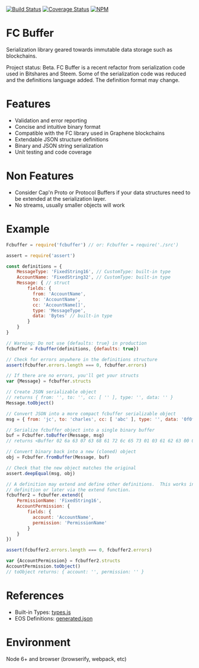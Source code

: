 [![Build Status](https://travis-ci.org/EOSIO/eosjs-fcbuffer.svg?branch=master)](https://travis-ci.org/EOSIO/eosjs-fcbuffer)
[![Coverage Status](https://coveralls.io/repos/github/EOSIO/eosjs-fcbuffer/badge.svg?branch=master)](https://coveralls.io/github/EOSIO/eosjs-fcbuffer?branch=master)
[![NPM](https://img.shields.io/npm/v/fcbuffer.svg)](https://www.npmjs.org/package/fcbuffer)

# FC Buffer

Serialization library geared towards immutable data storage such as blockchains.

Project status: Beta. FC Buffer is a recent refactor from serialization code used in
Bitshares and Steem.  Some of the serialization code was reduced and the definitions
language added.  The definition format may change.

# Features

- Validation and error reporting
- Concise and intuitive binary format
- Compatible with the FC library used in Graphene blockchains
- Extendable JSON structure definitions
- Binary and JSON string serialization
- Unit testing and code coverage

# Non Features

- Consider Cap'n Proto or Protocol Buffers if your data structures need to be extended
  at the serialization layer.
- No streams, usually smaller objects will work

# Example

```javascript
Fcbuffer = require('fcbuffer') // or: Fcbuffer = require('./src')

assert = require('assert')

const definitions = {
    MessageType: 'FixedString16', // CustomType: built-in type
    AccountName: 'FixedString32', // CustomType: built-in type
    Message: { // struct
        fields: {
          from: 'AccountName',
          to: 'AccountName',
          cc: 'AccountName[]',
          type: 'MessageType',
          data: 'Bytes' // built-in type
        }
    }
}

// Warning: Do not use {defaults: true} in production
fcbuffer = Fcbuffer(definitions, {defaults: true})

// Check for errors anywhere in the definitions structure
assert(fcbuffer.errors.length === 0, fcbuffer.errors)

// If there are no errors, you'll get your structs
var {Message} = fcbuffer.structs

// Create JSON serializable object
// returns { from: '', to: '', cc: [ '' ], type: '', data: '' }
Message.toObject()

// Convert JSON into a more compact fcbuffer serializable object
msg = { from: 'jc', to: 'charles', cc: [ 'abc' ], type: '', data: '0f0f0f' }

// Serialize fcbuffer object into a single binary buffer
buf = Fcbuffer.toBuffer(Message, msg)
// returns <Buffer 02 6a 63 07 63 68 61 72 6c 65 73 01 03 61 62 63 00 03 0f 0f 0f>

// Convert binary back into a new (cloned) object
obj = Fcbuffer.fromBuffer(Message, buf)

// Check that the new object matches the original
assert.deepEqual(msg, obj)

// A definition may extend and define other definitions.  This works in the initial
// definition or later via the extend function.
fcbuffer2 = fcbuffer.extend({
    PermissionName: 'FixedString16',
    AccountPermission: {
        fields: {
          account: 'AccountName',
          permission: 'PermissionName'
        }
    }
})

assert(fcbuffer2.errors.length === 0, fcbuffer2.errors)

var {AccountPermission} = fcbuffer2.structs
AccountPermission.toObject()
// toObject returns: { account: '', permission: '' }

```

# References

- Built-in Types: [types.js](./src/types.js)
- EOS Definitions: [generated.json](https://github.com/EOSIO/eosjs-json/blob/master/schema/generated.json)

# Environment

Node 6+ and browser (browserify, webpack, etc)
